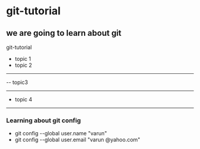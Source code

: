 # git-tutorial
## we are going to learn about git 
git-tutorial
- topic 1 
- topic 2
- ------------
-- topic3 

---------------

- topic 4

--------------

### Learning about git config 

- git config --global user.name "varun"
- git config --global user.email "varun @yahoo.com"